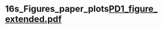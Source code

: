 # 16s_Figures_paper_plots[PD1_figure_extended.pdf](https://github.com/Pamelanmrc/16s_Figures_paper_plots/files/10179072/PD1_figure_extended.pdf)
